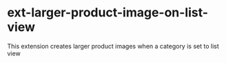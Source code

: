 # ext-larger-product-image-on-list-view
This extension creates larger product images when a category is set to list view

